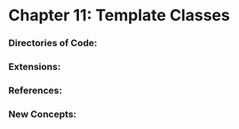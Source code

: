 # Chapter 11: Template Classes

### Directories of Code:

### Extensions:
    
### References:

### New Concepts:
